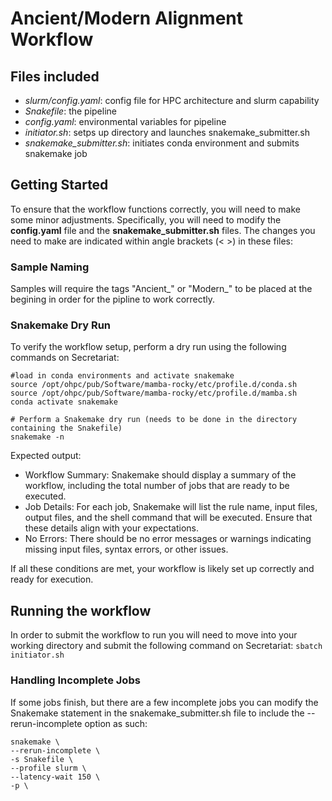 # Ancient/Modern Alignment Workflow
## Files included 
- *slurm/config.yaml*: config file for HPC architecture and slurm capability
- *Snakefile*: the pipeline
- *config.yaml*: environmental variables for pipeline
- *initiator.sh*: setps up directory and launches snakemake_submitter.sh
- *snakemake_submitter.sh*: initiates conda environment and submits snakemake job
  
## Getting Started
To ensure that the workflow functions correctly, you will need to make some minor adjustments. Specifically, you will need to modify the **config.yaml** file and the **snakemake_submitter.sh** files. The changes you need to make are indicated within angle brackets (< >) in these files:

### Sample Naming 
Samples will require the tags "Ancient_" or "Modern_" to be placed at the begining in order for the pipline to work correctly.

### Snakemake Dry Run
To verify the workflow setup, perform a dry run using the following commands on Secretariat:
```
#load in conda environments and activate snakemake
source /opt/ohpc/pub/Software/mamba-rocky/etc/profile.d/conda.sh
source /opt/ohpc/pub/Software/mamba-rocky/etc/profile.d/mamba.sh
conda activate snakemake

# Perform a Snakemake dry run (needs to be done in the directory containing the Snakefile)
snakemake -n 
```
Expected output:

- Workflow Summary: Snakemake should display a summary of the workflow, including the total number of jobs that are ready to be executed.
- Job Details: For each job, Snakemake will list the rule name, input files, output files, and the shell command that will be executed. Ensure that these details align with your expectations.
- No Errors: There should be no error messages or warnings indicating missing input files, syntax errors, or other issues.

If all these conditions are met, your workflow is likely set up correctly and ready for execution.

## Running the workflow
In order to submit the workflow to run you will need to move into your working directory and submit the following command on Secretariat: `sbatch initiator.sh`

### Handling Incomplete Jobs
If some jobs finish, but there are a few incomplete jobs you can modify the Snakemake statement in the snakemake_submitter.sh file to include the --rerun-incomplete option as such:
```
snakemake \
--rerun-incomplete \
-s Snakefile \
--profile slurm \
--latency-wait 150 \
-p \
```



